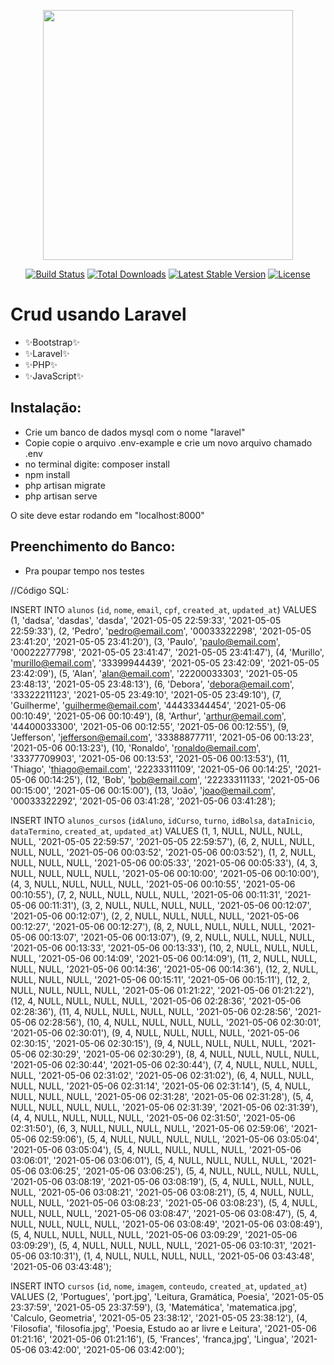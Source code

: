 <p align="center"><a href="https://laravel.com" target="_blank"><img src="https://raw.githubusercontent.com/laravel/art/master/logo-lockup/5%20SVG/2%20CMYK/1%20Full%20Color/laravel-logolockup-cmyk-red.svg" width="400"></a></p>

<p align="center">
<a href="https://travis-ci.org/laravel/framework"><img src="https://travis-ci.org/laravel/framework.svg" alt="Build Status"></a>
<a href="https://packagist.org/packages/laravel/framework"><img src="https://img.shields.io/packagist/dt/laravel/framework" alt="Total Downloads"></a>
<a href="https://packagist.org/packages/laravel/framework"><img src="https://img.shields.io/packagist/v/laravel/framework" alt="Latest Stable Version"></a>
<a href="https://packagist.org/packages/laravel/framework"><img src="https://img.shields.io/packagist/l/laravel/framework" alt="License"></a>
</p>

# Crud usando Laravel 


- ✨Bootstrap✨
- ✨Laravel✨
- ✨PHP✨
- ✨JavaScript✨

## Instalação:

- Crie um banco de dados mysql com o nome "laravel"
- Copie copie o arquivo .env-example e crie um novo arquivo chamado .env 
- no terminal digite: composer install
- npm install
- php artisan migrate
- php artisan serve

 O site deve estar rodando em "localhost:8000"


## Preenchimento do Banco:

- Pra poupar tempo nos testes

 //Código SQL:



 INSERT INTO `alunos` (`id`, `nome`, `email`, `cpf`, `created_at`, `updated_at`) VALUES
(1, 'dadsa', 'dasdas', 'dasda', '2021-05-05 22:59:33', '2021-05-05 22:59:33'),
(2, 'Pedro', 'pedro@email.com', '00033322298', '2021-05-05 23:41:20', '2021-05-05 23:41:20'),
(3, 'Paulo', 'paulo@email.com', '00022277798', '2021-05-05 23:41:47', '2021-05-05 23:41:47'),
(4, 'Murillo', 'murillo@email.com', '33399944439', '2021-05-05 23:42:09', '2021-05-05 23:42:09'),
(5, 'Alan', 'alan@email.com', '22200033303', '2021-05-05 23:48:13', '2021-05-05 23:48:13'),
(6, 'Debora', 'debora@email.com', '33322211123', '2021-05-05 23:49:10', '2021-05-05 23:49:10'),
(7, 'Guilherme', 'guilherme@email.com', '44433344454', '2021-05-06 00:10:49', '2021-05-06 00:10:49'),
(8, 'Arthur', 'arthur@email.com', '44400033300', '2021-05-06 00:12:55', '2021-05-06 00:12:55'),
(9, 'Jefferson', 'jefferson@email.com', '33388877711', '2021-05-06 00:13:23', '2021-05-06 00:13:23'),
(10, 'Ronaldo', 'ronaldo@email.com', '33377709903', '2021-05-06 00:13:53', '2021-05-06 00:13:53'),
(11, 'Thiago', 'thiago@email.com', '22233311109', '2021-05-06 00:14:25', '2021-05-06 00:14:25'),
(12, 'Bob', 'bob@email.com', '22233311133', '2021-05-06 00:15:00', '2021-05-06 00:15:00'),
(13, 'João', 'joao@email.com', '00033322292', '2021-05-06 03:41:28', '2021-05-06 03:41:28');

INSERT INTO `alunos_cursos` (`idAluno`, `idCurso`, `turno`, `idBolsa`, `dataInicio`, `dataTermino`, `created_at`, `updated_at`) VALUES
(1, 1, NULL, NULL, NULL, NULL, '2021-05-05 22:59:57', '2021-05-05 22:59:57'),
(6, 2, NULL, NULL, NULL, NULL, '2021-05-06 00:03:52', '2021-05-06 00:03:52'),
(1, 2, NULL, NULL, NULL, NULL, '2021-05-06 00:05:33', '2021-05-06 00:05:33'),
(4, 3, NULL, NULL, NULL, NULL, '2021-05-06 00:10:00', '2021-05-06 00:10:00'),
(4, 3, NULL, NULL, NULL, NULL, '2021-05-06 00:10:55', '2021-05-06 00:10:55'),
(7, 2, NULL, NULL, NULL, NULL, '2021-05-06 00:11:31', '2021-05-06 00:11:31'),
(3, 2, NULL, NULL, NULL, NULL, '2021-05-06 00:12:07', '2021-05-06 00:12:07'),
(2, 2, NULL, NULL, NULL, NULL, '2021-05-06 00:12:27', '2021-05-06 00:12:27'),
(8, 2, NULL, NULL, NULL, NULL, '2021-05-06 00:13:07', '2021-05-06 00:13:07'),
(9, 2, NULL, NULL, NULL, NULL, '2021-05-06 00:13:33', '2021-05-06 00:13:33'),
(10, 2, NULL, NULL, NULL, NULL, '2021-05-06 00:14:09', '2021-05-06 00:14:09'),
(11, 2, NULL, NULL, NULL, NULL, '2021-05-06 00:14:36', '2021-05-06 00:14:36'),
(12, 2, NULL, NULL, NULL, NULL, '2021-05-06 00:15:11', '2021-05-06 00:15:11'),
(12, 2, NULL, NULL, NULL, NULL, '2021-05-06 01:21:22', '2021-05-06 01:21:22'),
(12, 4, NULL, NULL, NULL, NULL, '2021-05-06 02:28:36', '2021-05-06 02:28:36'),
(11, 4, NULL, NULL, NULL, NULL, '2021-05-06 02:28:56', '2021-05-06 02:28:56'),
(10, 4, NULL, NULL, NULL, NULL, '2021-05-06 02:30:01', '2021-05-06 02:30:01'),
(9, 4, NULL, NULL, NULL, NULL, '2021-05-06 02:30:15', '2021-05-06 02:30:15'),
(9, 4, NULL, NULL, NULL, NULL, '2021-05-06 02:30:29', '2021-05-06 02:30:29'),
(8, 4, NULL, NULL, NULL, NULL, '2021-05-06 02:30:44', '2021-05-06 02:30:44'),
(7, 4, NULL, NULL, NULL, NULL, '2021-05-06 02:31:02', '2021-05-06 02:31:02'),
(6, 4, NULL, NULL, NULL, NULL, '2021-05-06 02:31:14', '2021-05-06 02:31:14'),
(5, 4, NULL, NULL, NULL, NULL, '2021-05-06 02:31:28', '2021-05-06 02:31:28'),
(5, 4, NULL, NULL, NULL, NULL, '2021-05-06 02:31:39', '2021-05-06 02:31:39'),
(4, 4, NULL, NULL, NULL, NULL, '2021-05-06 02:31:50', '2021-05-06 02:31:50'),
(6, 3, NULL, NULL, NULL, NULL, '2021-05-06 02:59:06', '2021-05-06 02:59:06'),
(5, 4, NULL, NULL, NULL, NULL, '2021-05-06 03:05:04', '2021-05-06 03:05:04'),
(5, 4, NULL, NULL, NULL, NULL, '2021-05-06 03:06:01', '2021-05-06 03:06:01'),
(5, 4, NULL, NULL, NULL, NULL, '2021-05-06 03:06:25', '2021-05-06 03:06:25'),
(5, 4, NULL, NULL, NULL, NULL, '2021-05-06 03:08:19', '2021-05-06 03:08:19'),
(5, 4, NULL, NULL, NULL, NULL, '2021-05-06 03:08:21', '2021-05-06 03:08:21'),
(5, 4, NULL, NULL, NULL, NULL, '2021-05-06 03:08:23', '2021-05-06 03:08:23'),
(5, 4, NULL, NULL, NULL, NULL, '2021-05-06 03:08:47', '2021-05-06 03:08:47'),
(5, 4, NULL, NULL, NULL, NULL, '2021-05-06 03:08:49', '2021-05-06 03:08:49'),
(5, 4, NULL, NULL, NULL, NULL, '2021-05-06 03:09:29', '2021-05-06 03:09:29'),
(5, 4, NULL, NULL, NULL, NULL, '2021-05-06 03:10:31', '2021-05-06 03:10:31'),
(1, 4, NULL, NULL, NULL, NULL, '2021-05-06 03:43:48', '2021-05-06 03:43:48');

INSERT INTO `cursos` (`id`, `nome`, `imagem`, `conteudo`, `created_at`, `updated_at`) VALUES
(2, 'Portugues', 'port.jpg', 'Leitura, Gramática, Poesia', '2021-05-05 23:37:59', '2021-05-05 23:37:59'),
(3, 'Matemática', 'matematica.jpg', 'Calculo, Geometria', '2021-05-05 23:38:12', '2021-05-05 23:38:12'),
(4, 'Filosofia', 'filosofia.jpg', 'Poesia, Estudo ao ar livre e Leitura', '2021-05-06 01:21:16', '2021-05-06 01:21:16'),
(5, 'Frances', 'franca,jpg', 'Lingua', '2021-05-06 03:42:00', '2021-05-06 03:42:00');


